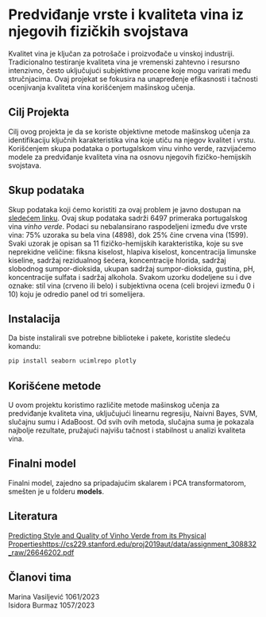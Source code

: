 # Predviđanje vrste i kvaliteta vina iz njegovih fizičkih svojstava
Kvalitet vina je ključan za potrošače i proizvođače u vinskoj industriji. Tradicionalno testiranje kvaliteta vina je vremenski zahtevno i resursno intenzivno, često uključujući subjektivne procene koje mogu varirati među stručnjacima. Ovaj projekat se fokusira na unapređenje efikasnosti i tačnosti ocenjivanja kvaliteta vina korišćenjem mašinskog učenja.

## Cilj Projekta
Cilj ovog projekta je da se koriste objektivne metode mašinskog učenja za identifikaciju ključnih karakteristika vina koje utiču na njegov kvalitet i vrstu. Korišćenjem skupa podataka o portugalskom vinu vinho verde, razvijaćemo modele za predviđanje kvaliteta vina na osnovu njegovih fizičko-hemijskih svojstava.

## Skup podataka
Skup podataka koji ćemo koristiti za ovaj problem je javno dostupan na [sledećem linku](https://archive.ics.uci.edu/dataset/186/wine+quality). Ovaj skup podataka sadrži 6497 primeraka portugalskog vina *vinho verde*. Podaci su nebalansirano raspodeljeni između dve vrste vina: 75% uzoraka su bela vina (4898), dok 25% čine crvena vina (1599). Svaki uzorak je opisan sa 11 fizičko-hemijskih karakteristika, koje su sve neprekidne veličine: fiksna kiselost, hlapiva kiselost, koncentracija limunske kiseline, sadržaj rezidualnog šećera, koncentracije hlorida, sadržaj slobodnog sumpor-dioksida, ukupan sadržaj sumpor-dioksida, gustina, pH, koncentracije sulfata i sadržaj alkohola. Svakom uzorku dodeljene su i dve oznake: stil vina (crveno ili belo) i subjektivna ocena (celi brojevi između 0 i 10) koju je odredio panel od tri somelijera.

## Instalacija
Da biste instalirali sve potrebne biblioteke i pakete, koristite sledeću komandu:

```bash
pip install seaborn ucimlrepo plotly
```
## Korišćene metode

U ovom projektu koristimo različite metode mašinskog učenja za predviđanje kvaliteta vina, uključujući linearnu regresiju, Naivni Bayes, SVM, slučajnu sumu i AdaBoost. Od svih ovih metoda, slučajna suma je pokazala najbolje rezultate, pružajući najvišu tačnost i stabilnost u analizi kvaliteta vina.

## Finalni model
Finalni model, zajedno sa pripadajućim skalarem i PCA transformatorom, smešten je u folderu **models**.

## Literatura 
[Predicting Style and Quality of Vinho Verde from
its Physical Properties](https://archive.ics.uci.edu/dataset/186/wine+quality)https://cs229.stanford.edu/proj2019aut/data/assignment_308832_raw/26646202.pdf

## Članovi tima
Marina Vasiljević 1061/2023  
Isidora Burmaz 1057/2023
